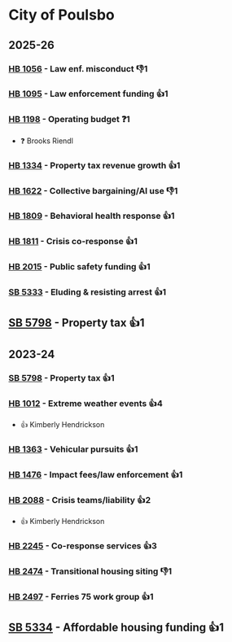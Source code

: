 # City of Poulsbo
## 2025-26

### [HB 1056](/bill/2025-26/hb/1056/) - Law enf. misconduct  👎1 

### [HB 1095](/bill/2025-26/hb/1095/) - Law enforcement funding 👍1  

### [HB 1198](/bill/2025-26/hb/1198/) - Operating budget   ❓1
* ❓ Brooks Riendl

### [HB 1334](/bill/2025-26/hb/1334/) - Property tax revenue growth 👍1  

### [HB 1622](/bill/2025-26/hb/1622/) - Collective bargaining/AI use  👎1 

### [HB 1809](/bill/2025-26/hb/1809/) - Behavioral health response 👍1  

### [HB 1811](/bill/2025-26/hb/1811/) - Crisis co-response 👍1  

### [HB 2015](/bill/2025-26/hb/2015/) - Public safety funding 👍1  

### [SB 5333](/bill/2025-26/sb/5333/) - Eluding & resisting arrest 👍1  

## [SB 5798](/bill/2025-26/sb/5798/) - Property tax 👍1  

## 2023-24

### [SB 5798](/bill/2023-24/sb/5798/) - Property tax 👍1  

### [HB 1012](/bill/2023-24/hb/1012/) - Extreme weather events 👍4  
* 👍 Kimberly Hendrickson

### [HB 1363](/bill/2023-24/hb/1363/) - Vehicular pursuits 👍1  

### [HB 1476](/bill/2023-24/hb/1476/) - Impact fees/law enforcement 👍1  

### [HB 2088](/bill/2023-24/hb/2088/) - Crisis teams/liability 👍2  
* 👍 Kimberly Hendrickson

### [HB 2245](/bill/2023-24/hb/2245/) - Co-response services 👍3  

### [HB 2474](/bill/2023-24/hb/2474/) - Transitional housing siting  👎1 

### [HB 2497](/bill/2023-24/hb/2497/) - Ferries 75 work group 👍1  

## [SB 5334](/bill/2023-24/sb/5334/) - Affordable housing funding 👍1  
